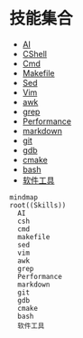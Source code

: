 # 技能集合

* [AI](ai/ai_entry.md)
* [CShell](cshell/cshell_entry.md)
* [Cmd](cmd/cmd_entry.md)
* [Makefile](makefile/makefile_entry.md)
* [Sed](sed/sed_entry.md)
* [Vim](vim/vim_entry.md)
* [awk](awk/awk_entry.md)
* [grep](grep/grep_entry.md)
* [Performance](performance/performance_entry.md)
* [markdown](markdown/md_entry.md)
* [git](git/git_entry.md)
* [gdb](gdb/gdb_entry.md)
* [cmake](cmake/cmake_entry.md)
* [bash](bash/bash_entry.md)
* [软件工具](sw/sw_entry.md)

```mermaid
mindmap
root((Skills))
  AI
  csh
  cmd
  makefile
  sed
  vim
  awk
  grep
  Performance
  markdown
  git
  gdb
  cmake
  bash
  软件工具
```
